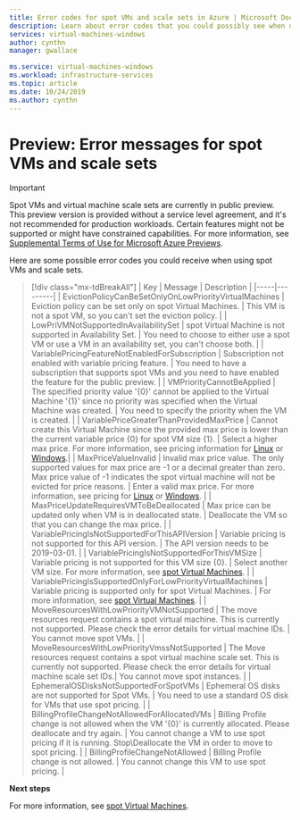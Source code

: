 ```yaml
---
title: Error codes for spot VMs and scale sets in Azure | Microsoft Docs
description: Learn about error codes that you could possibly see when using spot VMs and scale sets.
services: virtual-machines-windows
author: cynthn
manager: gwallace

ms.service: virtual-machines-windows
ms.workload: infrastructure-services
ms.topic: article
ms.date: 10/24/2019
ms.author: cynthn
---
```


# Preview: Error messages for spot VMs and scale sets


> [!IMPORTANT]
> Spot VMs and virtual machine scale sets are currently in public preview.
> This preview version is provided without a service level agreement, and it's not recommended for production workloads. Certain features might not be supported or might have constrained capabilities. 
> For more information, see [Supplemental Terms of Use for Microsoft Azure Previews](https://azure.microsoft.com/support/legal/preview-supplemental-terms/).


Here are some possible error codes you could receive when using spot VMs and scale sets.

> [!div class="mx-tdBreakAll"]
> | Key | Message | Description |
> |-----|---------|
> | EvictionPolicyCanBeSetOnlyOnLowPriorityVirtualMachines | Eviction policy can be set only on spot Virtual Machines. | This VM is not a spot VM, so you can't set the eviction policy. |
> | LowPriVMNotSupportedInAvailabilitySet | spot Virtual Machine is not supported in Availability Set. | You need to choose to either use a spot VM or use a VM in an availability set, you can't choose both. |
> | VariablePricingFeatureNotEnabledForSubscription | Subscription not enabled with variable pricing feature. | You need to have a subscription that supports spot VMs and you need to have enabled the feature for the public preview. |
> | VMPriorityCannotBeApplied | The specified priority value '{0}' cannot be applied to the Virtual Machine '{1}' since no priority was specified when the Virtual Machine was created. | You need to specify the priority when the VM is created.  |
> | VariablePriceGreaterThanProvidedMaxPrice | Cannot create this Virtual Machine since the provided max price is lower than the current variable price {0} for spot VM size {1}. | Select a higher max price. For more information, see pricing information for [Linux](https://azure.microsoft.com/pricing/details/virtual-machines/linux/) or [Windows](https://azure.microsoft.com/pricing/details/virtual-machines/windows/).|
> | MaxPriceValueInvalid | Invalid max price value. The only supported values for max price are -1 or a decimal greater than zero. Max price value of -1 indicates the spot virtual machine will not be evicted for price reasons. | Enter a valid max price. For more information, see pricing for [Linux](https://azure.microsoft.com/pricing/details/virtual-machines/linux/) or [Windows](https://azure.microsoft.com/pricing/details/virtual-machines/windows/). |
> | MaxPriceUpdateRequiresVMToBeDeallocated | Max price can be updated only when VM is in deallocated state. | Deallocate the VM so that you can change the max price. |
> | VariablePricingIsNotSupportedForThisAPIVersion | Variable pricing is not supported for this API version. | The API version needs to be 2019-03-01. |
> | VariablePricingIsNotSupportedForThisVMSize | Variable pricing is not supported for this VM size {0}. | Select another VM size. For more information, see [spot Virtual Machines](./linux/spot-vms.md). |
> | VariablePricingIsSupportedOnlyForLowPriorityVirtualMachines | Variable pricing is supported only for spot Virtual Machines. | For more information, see [spot Virtual Machines](./linux/spot-vms.md). |
> | MoveResourcesWithLowPriorityVMNotSupported | The move resources request contains a spot virtual machine. This is currently not supported. Please check the error details for virtual machine IDs.  | You cannot move spot VMs. |
> | MoveResourcesWithLowPriorityVmssNotSupported | The Move resources request contains a spot virtual machine scale set. This is currently not supported. Please check the error details for virtual machine scale set IDs.| You cannot move spot instances. |
> | EphemeralOSDisksNotSupportedForSpotVMs | Ephemeral OS disks are not supported for Spot VMs. | You need to use a standard OS disk for VMs that use spot pricing. |
> | BillingProfileChangeNotAllowedForAllocatedVMs | Billing Profile change is not allowed when the VM '{0}' is currently allocated. Please deallocate and try again. | You cannot change a VM to use spot pricing if it is running. Stop\Deallocate the VM in order to move to spot pricing. |
> | BillingProfileChangeNotAllowed | Billing Profile change is not allowed. | You cannot change this VM to use spot pricing.  |



**Next steps**

For more information, see [spot Virtual Machines](./linux/spot-vms.md).